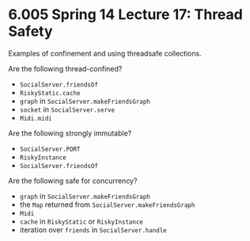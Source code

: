 # 6.005 Spring 14 Lecture 17: Thread Safety

Examples of confinement and using threadsafe collections.

Are the following thread-confined?

+ `SocialServer.friendsOf`
+ `RiskyStatic.cache`
+ `graph` in `SocialServer.makeFriendsGraph`
+ `socket` in `SocialServer.serve`
+ `Midi.midi`

Are the following strongly immutable?

+ `SocialServer.PORT`
+ `RiskyInstance`
+ `SocialServer.friendsOf`

Are the following safe for concurrency?

+ `graph` in `SocialServer.makeFriendsGraph`
+ the `Map` returned from `SocialServer.makeFriendsGraph`
+ `Midi`
+ `cache` in `RiskyStatic` or `RiskyInstance`
+ iteration over `friends` in `SocialServer.handle`
